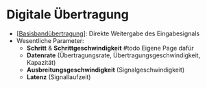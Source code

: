 # Digitale Übertragung

- [[Basisbandübertragung]]: Direkte Weitergabe des Eingabesignals
- Wesentliche Parameter:
  - **Schritt** & **Schrittgeschwindigkeit** #todo Eigene Page dafür
  - **Datenrate** (Übertragungsrate, Übertragungsgeschwindigkeit, Kapazität)
  - **Ausbreitungsgeschwindigkeit** (Signalgeschwindigkeit)
  - **Latenz** (Signallaufzeit)

[//begin]: # "Autogenerated link references for markdown compatibility"
[Basisbandübertragung]: Basisbandübertragung "Basisbandübertragung"
[//end]: # "Autogenerated link references"
